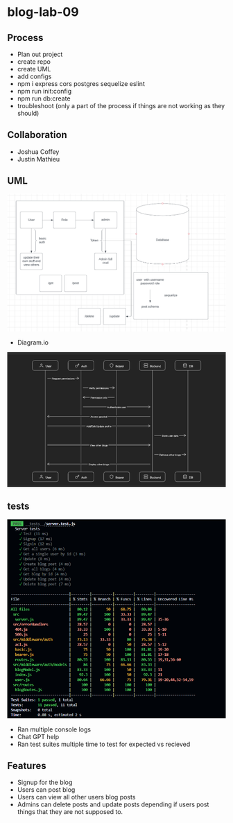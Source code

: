 # blog-lab-09

## Process

- Plan out project
- create repo
- create UML
- add configs
- npm i express cors postgres sequelize eslint
- npm run init:config
- npm run db:create
- troubleshoot (only a part of the process if things are not working as they should)

## Collaboration

- Joshua Coffey
- Justin Mathieu

## UML

![UML](./assets/blog-uml.png)

- Diagram.io

![Diagram](./assets/diagram.png)

## tests

![Tests](./assets/testing.png)

- Ran multiple console logs
- Chat GPT help
- Ran test suites multiple time to test for expected vs recieved

## Features

- Signup for the blog
- Users can post blog
- Users can view all other users blog posts
- Admins can delete posts and update posts depending if users post things that they are not supposed to.
